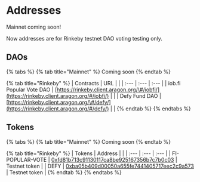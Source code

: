 # Addresses

Mainnet coming soon!

Now addresses are for Rinkeby testnet DAO voting testing only. 

## DAOs

{% tabs %}
{% tab title="Mainnet" %}
Coming soon
{% endtab %}

{% tab title="Rinkeby" %}
| Contracts | URL |  |
| :--- | :--- | :--- |
| iob.fi Popular Vote DAO | [https://rinkeby.client.aragon.org/\#/iobfi/](https://rinkeby.client.aragon.org/#/iobfi/) |  |
| Defy Fund DAO | [https://rinkeby.client.aragon.org/\#/defy/](https://rinkeby.client.aragon.org/#/defy/) |  |
{% endtab %}
{% endtabs %}

## Tokens

{% tabs %}
{% tab title="Mainnet" %}
Coming soon
{% endtab %}

{% tab title="Rinkeby" %}
| Tokens | Address |  |
| :--- | :--- | :--- |
| FI-POPULAR-VOTE | [0xfd81b713c91130117ca8be925167356b7c7b0c03](https://rinkeby.etherscan.io/token/0xfd81b713c91130117ca8be925167356b7c7b0c03) | Testnet token |
| DEFY | [0xba05b409d00050a655fe7441405717eec2c9a573](https://rinkeby.etherscan.io/token/0xba05b409d00050a655fe7441405717eec2c9a573) | Testnet token |
{% endtab %}
{% endtabs %}



